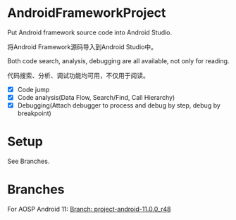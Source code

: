 # AndroidFrameworkProject
Put Android framework source code into Android Studio.

将Android Framework源码导入到Android Studio中。

Both code search, analysis, debugging are all available, not only for reading.

代码搜索、分析、调试功能均可用，不仅用于阅读。

- [x] Code jump
- [x] Code analysis(Data Flow, Search/Find, Call Hierarchy)
- [x] Debugging(Attach debugger to process and debug by step, debug by breakpoint)

# Setup
See Branches.

# Branches
For AOSP Android 11: [Branch: project-android-11.0.0_r48](https://github.com/NasdaqGodzilla/AndroidFrameworkProject/tree/project-android-11.0.0_r48)

